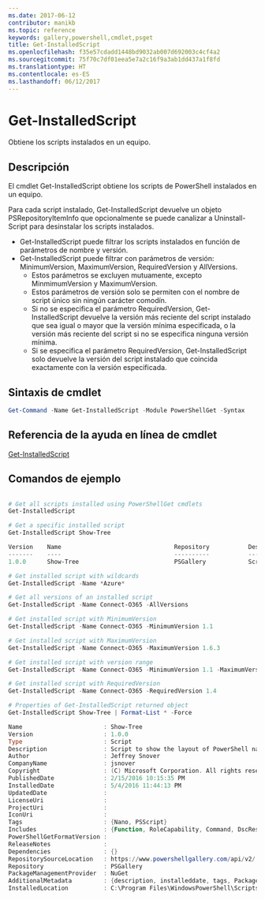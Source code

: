 ```yaml
---
ms.date: 2017-06-12
contributor: manikb
ms.topic: reference
keywords: gallery,powershell,cmdlet,psget
title: Get-InstalledScript
ms.openlocfilehash: f35e57cdadd1448bd9032ab007d692003c4cf4a2
ms.sourcegitcommit: 75f70c7df01eea5e7a2c16f9a3ab1dd437a1f8fd
ms.translationtype: HT
ms.contentlocale: es-ES
ms.lasthandoff: 06/12/2017
---
```

# <a name="get-installedscript"></a>Get-InstalledScript

Obtiene los scripts instalados en un equipo.

## <a name="description"></a>Descripción

El cmdlet Get-InstalledScript obtiene los scripts de PowerShell instalados en un equipo.

Para cada script instalado, Get-InstalledScript devuelve un objeto PSRepositoryItemInfo que opcionalmente se puede canalizar a Uninstall-Script para desinstalar los scripts instalados.

- Get-InstalledScript puede filtrar los scripts instalados en función de parámetros de nombre y versión.
- Get-InstalledScript puede filtrar con parámetros de versión: MinimumVersion, MaximumVersion, RequiredVersion y AllVersions.
  - Estos parámetros se excluyen mutuamente, excepto MinmimumVersion y MaximumVersion.
  - Estos parámetros de versión solo se permiten con el nombre de script único sin ningún carácter comodín.
  - Si no se especifica el parámetro RequiredVersion, Get-InstalledScript devuelve la versión más reciente del script instalado que sea igual o mayor que la versión mínima especificada, o la versión más reciente del script si no se especifica ninguna versión mínima. 
  - Si se especifica el parámetro RequiredVersion, Get-InstalledScript solo devuelve la versión del script instalado que coincida exactamente con la versión especificada.

## <a name="cmdlet-syntax"></a>Sintaxis de cmdlet

```powershell
Get-Command -Name Get-InstalledScript -Module PowerShellGet -Syntax
```

## <a name="cmdlet-online-help-reference"></a>Referencia de la ayuda en línea de cmdlet

[Get-InstalledScript](http://go.microsoft.com/fwlink/?LinkId=619790)

## <a name="example-commands"></a>Comandos de ejemplo

```powershell

# Get all scripts installed using PowerShellGet cmdlets
Get-InstalledScript

# Get a specific installed script
Get-InstalledScript Show-Tree

Version    Name                                Repository           Description
-------    ----                                ----------           -----------
1.0.0      Show-Tree                           PSGallery            Script to show the layout of PowerShell namespaces (Tr...

# Get installed script with wildcards
Get-InstalledScript -Name *Azure*

# Get all versions of an installed script
Get-InstalledScript -Name Connect-O365 -AllVersions

# Get installed script with MinimumVersion
Get-InstalledScript -Name Connect-O365 -MinimumVersion 1.1

# Get installed script with MaximumVersion
Get-InstalledScript -Name Connect-O365 -MaximumVersion 1.6.3

# Get installed script with version range
Get-InstalledScript -Name Connect-O365 -MinimumVersion 1.1 -MaximumVersion 1.6.3

# Get installed script with RequiredVersion
Get-InstalledScript -Name Connect-O365 -RequiredVersion 1.4

# Properties of Get-InstalledScript returned object
Get-InstalledScript Show-Tree | Format-List * -Force

Name                       : Show-Tree
Version                    : 1.0.0
Type                       : Script
Description                : Script to show the layout of PowerShell namespaces (Trees) using ASCII
Author                     : Jeffrey Snover
CompanyName                : jsnover
Copyright                  : (C) Microsoft Corporation. All rights reserved.
PublishedDate              : 2/15/2016 10:15:35 PM
InstalledDate              : 5/4/2016 11:44:13 PM
UpdatedDate                :
LicenseUri                 :
ProjectUri                 :
IconUri                    :
Tags                       : {Nano, PSScript}
Includes                   : {Function, RoleCapability, Command, DscResource...}
PowerShellGetFormatVersion :
ReleaseNotes               :
Dependencies               : {}
RepositorySourceLocation   : https://www.powershellgallery.com/api/v2/
Repository                 : PSGallery
PackageManagementProvider  : NuGet
AdditionalMetadata         : {description, installeddate, tags, PackageManagementProvider...}
InstalledLocation          : C:\Program Files\WindowsPowerShell\Scripts


```

